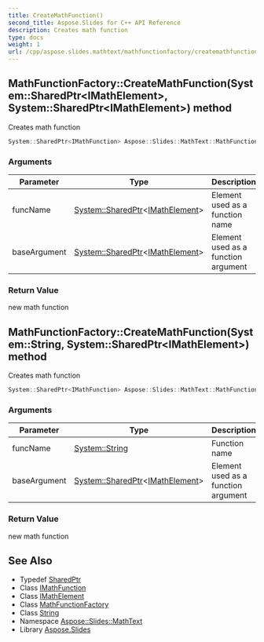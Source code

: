 ```yaml
---
title: CreateMathFunction()
second_title: Aspose.Slides for C++ API Reference
description: Creates math function
type: docs
weight: 1
url: /cpp/aspose.slides.mathtext/mathfunctionfactory/createmathfunction/
---
```

## MathFunctionFactory::CreateMathFunction(System::SharedPtr\<IMathElement\>, System::SharedPtr\<IMathElement\>) method


Creates math function

```cpp
System::SharedPtr<IMathFunction> Aspose::Slides::MathText::MathFunctionFactory::CreateMathFunction(System::SharedPtr<IMathElement> funcName, System::SharedPtr<IMathElement> baseArgument) override
```


### Arguments

| Parameter | Type | Description |
| --- | --- | --- |
| funcName | [System::SharedPtr](../../../system/sharedptr/)\<[IMathElement](../../imathelement/)\> | Element used as a function name |
| baseArgument | [System::SharedPtr](../../../system/sharedptr/)\<[IMathElement](../../imathelement/)\> | Element used as a function argument |

### Return Value

new math function

## MathFunctionFactory::CreateMathFunction(System::String, System::SharedPtr\<IMathElement\>) method


Creates math function

```cpp
System::SharedPtr<IMathFunction> Aspose::Slides::MathText::MathFunctionFactory::CreateMathFunction(System::String funcName, System::SharedPtr<IMathElement> baseArgument) override
```


### Arguments

| Parameter | Type | Description |
| --- | --- | --- |
| funcName | [System::String](../../../system/string/) | Function name |
| baseArgument | [System::SharedPtr](../../../system/sharedptr/)\<[IMathElement](../../imathelement/)\> | Element used as a function argument |

### Return Value

new math function

## See Also

* Typedef [SharedPtr](../../system/sharedptr/)
* Class [IMathFunction](../imathfunction/)
* Class [IMathElement](../imathelement/)
* Class [MathFunctionFactory](./)
* Class [String](../../system/string/)
* Namespace [Aspose::Slides::MathText](../)
* Library [Aspose.Slides](../../)